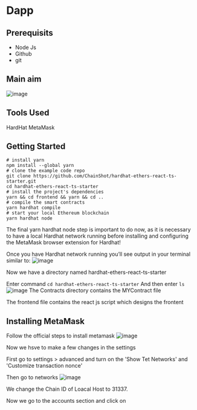 # Dapp
## Prerequisits
- Node Js
- Github
- git
## Main aim
![image](https://github.com/DamanAhuja/DApp/assets/142963733/70520772-a64c-4974-8bb1-6b69b3d94952)
## Tools Used
HardHat
MetaMask
## Getting Started
```
# install yarn
npm install --global yarn
# clone the example code repo
git clone https://github.com/ChainShot/hardhat-ethers-react-ts-starter.git
cd hardhat-ethers-react-ts-starter
# install the project's dependencies
yarn && cd frontend && yarn && cd ..
# compile the smart contracts
yarn hardhat compile
# start your local Ethereum blockchain
yarn hardhat node
```
The final yarn hardhat node step is important to do now, as it is necessary to have a local Hardhat network running before installing and configuring the MetaMask browser extension for Hardhat!

Once you have Hardhat network running you’ll see output in your terminal similar to:
![image](https://github.com/DamanAhuja/DApp/assets/142963733/23543ccd-1d51-4df5-b3a3-e48f74ae1a6e)

Now we have a directory named hardhat-ethers-react-ts-starter

Enter command 
``` cd hardhat-ethers-react-ts-starter ```
And then enter 
``` ls ```
![image](https://github.com/DamanAhuja/DApp/assets/142963733/467ada03-943d-4de1-8f29-620c747c3cfb)
The Contracts directory contains the MYContract file

The frontend file contains the react js script which designs the frontent

## Installing MetaMask
Follow the official steps to install metamask 
![image](https://github.com/DamanAhuja/DApp/assets/142963733/7d1a9cbb-c504-4d50-b366-da7c7b75c626)

Now we hsve to make a few changes in the settings

First go to settings > advanced and turn on the 'Show Tet Networks' and 'Customize transaction nonce'

Then go to networks
![image](https://github.com/DamanAhuja/DApp/assets/142963733/82f5e03f-473d-46a4-b7d8-b7b5a3ed04bd)

We change the Chain ID of Loacal Host to 31337.

Now we go to the accounts section and click on 
